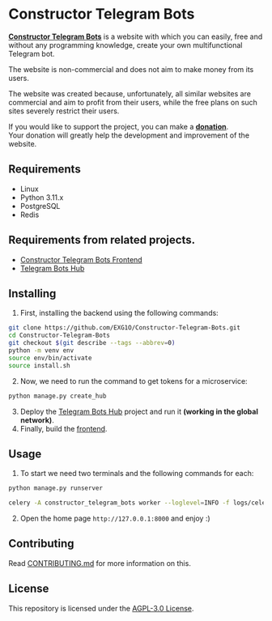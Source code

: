# Constructor Telegram Bots
[**Constructor Telegram Bots**](https://constructor.exg1o.org/) is a website with which you can easily, free and without any programming knowledge, create your own multifunctional Telegram bot.

The website is non-commercial and does not aim to make money from its users.

The website was created because, unfortunately, all similar websites are commercial and aim to profit from their users, while the free plans on such sites severely restrict their users.

If you would like to support the project, you can make a [**donation**](https://constructor.exg1o.org/donation).<br>
Your donation will greatly help the development and improvement of the website.

## Requirements
- Linux
- Python 3.11.x
- PostgreSQL
- Redis

## Requirements from related projects.
- [Constructor Telegram Bots Frontend](https://github.com/EXG1O/Telegram-Bots-Hub#requirements)
- [Telegram Bots Hub](https://github.com/EXG1O/Telegram-Bots-Hub#requirements)

## Installing
1. First, installing the backend using the following commands:
```bash
git clone https://github.com/EXG1O/Constructor-Telegram-Bots.git
cd Constructor-Telegram-Bots
git checkout $(git describe --tags --abbrev=0)
python -m venv env
source env/bin/activate
source install.sh
```
2. Now, we need to run the command to get tokens for a microservice:
```bash
python manage.py create_hub
```
3. Deploy the [Telegram Bots Hub](https://github.com/EXG1O/Telegram-Bots-Hub) project and run it **(working in the global network)**.
4. Finally, build the [frontend](https://github.com/EXG1O/Constructor-Telegram-Bots-Frontend#installing).

## Usage
1. To start we need two terminals and the following commands for each:
```bash
python manage.py runserver
```
```bash
celery -A constructor_telegram_bots worker --loglevel=INFO -f logs/celery.log
```
2. Open the home page `http://127.0.0.1:8000` and enjoy :)

## Contributing
Read [CONTRIBUTING.md](CONTRIBUTING.md) for more information on this.

## License  
This repository is licensed under the [AGPL-3.0 License](LICENSE).
